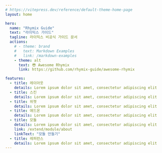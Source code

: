 ```yaml
---
# https://vitepress.dev/reference/default-theme-home-page
layout: home

hero:
  name: "Rhymix Guide"
  text: "라이믹스 가이드"
  tagline: 라이믹스 비공식 가이드 문서
  actions:
    # - theme: brand
    #   text: Markdown Examples
    #   link: /markdown-examples
    - theme: alt
      text: 😎 Awesome Rhymix
      link: https://github.com/rhymix-guide/awesome-rhymix

features:
  - title: 레이아웃
    details: Lorem ipsum dolor sit amet, consectetur adipiscing elit
  - title: 스킨
    details: Lorem ipsum dolor sit amet, consectetur adipiscing elit
  - title: 위젯
    details: Lorem ipsum dolor sit amet, consectetur adipiscing elit
  - title: 애드온
    details: Lorem ipsum dolor sit amet, consectetur adipiscing elit
  - title: 모듈
    details: Lorem ipsum dolor sit amet, consectetur adipiscing elit
    link: /extend/module/about
    linkText: "모듈 만들기"
  - title: 레퍼런스
    details: Lorem ipsum dolor sit amet, consectetur adipiscing elit
---
```


